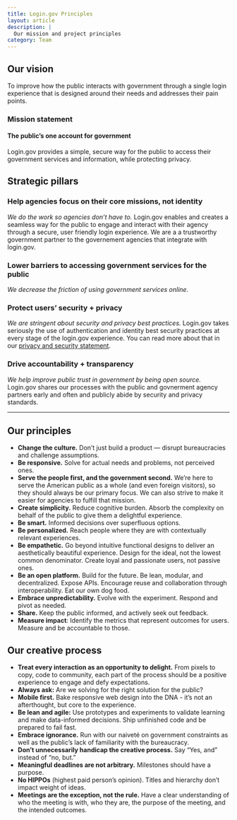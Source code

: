```yaml
---
title: Login.gov Principles
layout: article
description: |
  Our mission and project principles
category: Team
---
```


## Our vision
To improve how the public interacts with government through a single login experience that is designed around their needs and addresses their pain points.

### Mission statement

#### The public’s one account for government

Login.gov provides a simple, secure way for the public to access their government services and information, while protecting privacy.

## Strategic pillars

### Help agencies focus on their core missions, not identity
*We do the work so agencies don’t have to.* Login.gov enables and creates a seamless way for the public to engage and interact with their agency through a secure, user friendly login experience. We are a a trustworthy government partner to the governement agencies that integrate with login.gov.

### Lower barriers to accessing government services for the public
*We decrease the friction of using government services online.*

### Protect users’ security + privacy
*We are stringent about security and privacy best practices.* Login.gov takes seriously the use of authentication and identity best security practices at every stage of the login.gov experience. You can read more about that in our [privacy and security statement](https://login.gov/policy/).

### Drive accountability + transparency
*We help improve public trust in government by being open source.* Login.gov shares our processes with the public and govnerment agency partners early and often and publicly abide by security and privacy standards.

<hr>

## Our principles

- **Change the culture.** Don’t just build a product — disrupt bureaucracies and challenge assumptions.
- **Be responsive.** Solve for actual needs and problems, not perceived ones.
- **Serve the people first, and the government second.** We’re here to serve the American public as a whole (and even foreign visitors), so they should always be our primary focus. We can also strive to make it easier for agencies to fulfill that mission.
- **Create simplicity.** Reduce cognitive burden. Absorb the complexity on behalf of the public to give them a delightful experience.
- **Be smart.** Informed decisions over superfluous options.
- **Be personalized.** Reach people where they are with contextually relevant experiences.
- **Be empathetic.** Go beyond intuitive functional designs to deliver an aesthetically beautiful experience. Design for the ideal, not the lowest common denominator. Create loyal and passionate users, not passive ones.
- **Be an open platform.** Build for the future. Be lean, modular, and decentralized. Expose APIs. Encourage reuse and collaboration through interoperability. Eat our own dog food.
- **Embrace unpredictability.** Evolve with the experiment. Respond and pivot as needed.
- **Share.** Keep the public informed, and actively seek out feedback.
- **Measure impact**: Identify the metrics that represent outcomes for users. Measure and be accountable to those.


## Our creative process

- **Treat every interaction as an opportunity to delight.** From pixels to copy, code to community, each part of the process should be a positive experience to engage and defy expectations.
- **Always ask:** Are we solving for the right solution for the public?
- **Mobile first.** Bake responsive web design into the DNA - it’s not an afterthought, but core to the experience.
- **Be lean and agile:** Use prototypes and experiments to validate learning and make data-informed decisions. Ship unfinished code and be prepared to fail fast.
- **Embrace ignorance.** Run with our naiveté on government constraints as well as the public’s lack of familiarity with the bureaucracy.
- **Don’t unnecessarily handicap the creative process.** Say “Yes, and” instead of “no, but.”
- **Meaningful deadlines are not arbitrary.** Milestones should have a purpose.
- **No HIPPOs** (highest paid person’s opinion). Titles and hierarchy don’t impact weight of ideas.
- **Meetings are the exception, not the rule.** Have a clear understanding of who the meeting is with, who they are, the purpose of the meeting, and the intended outcomes.

